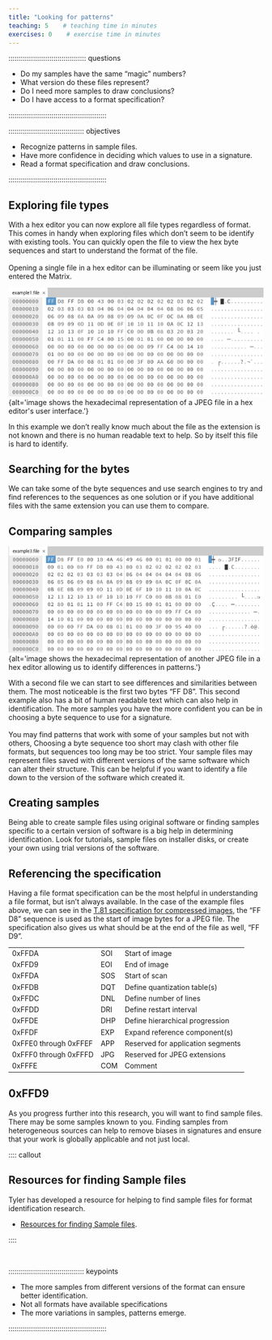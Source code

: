 ```yaml
---
title: "Looking for patterns"
teaching: 5    # teaching time in minutes
exercises: 0    # exercise time in minutes
---
```


:::::::::::::::::::::::::::::::::::::: questions

* Do my samples have the same “magic” numbers?
* What version do these files represent?
* Do I need more samples to draw conclusions?
* Do I have access to a format specification?

::::::::::::::::::::::::::::::::::::::::::::::::

::::::::::::::::::::::::::::::::::::: objectives

* Recognize patterns in sample files.
* Have more confidence in deciding which values to use in a signature.
* Read a format specification and draw conclusions.

::::::::::::::::::::::::::::::::::::::::::::::::

## Exploring file types

With a hex editor you can now explore all file types regardless of format.
This comes in handy when exploring files which don’t seem to be identify
with existing tools. You can quickly open the file to view the hex byte
sequences and start to understand the format of the file.
<br><br>
Opening a single file in a hex editor can be illuminating or seem like
you just entered the Matrix.

<!--markdownlint-disable-->

![What would Trinity do?](./fig/05-matrix.png){alt='image shows the hexadecimal representation of a JPEG file in a hex editor\'s user interface.'}

<!--markdownlint-enable-->

In this example we don’t really know much about the file as the
extension is not known and there is no human readable text to help. So by
itself this file is hard to identify.

## Searching for the bytes

We can take some of the byte sequences and use search engines to try and
find references to the sequences as one solution or if you have additional
files with the same extension you can use them to compare.

## Comparing samples

<!--markdownlint-disable-->

![Another JPEG for comparison.](./fig/06-example3.png){alt='image shows the hexadecimal representation of another JPEG file in a hex editor allowing us to identify differences in patterns.'}

<!--markdownlint-enable-->

With a second file we can start to see differences and similarities
between them. The most noticeable is the first two bytes “FF D8”. This
second example also has a bit of human readable text which can also help
in identification. The more samples you have the more confident you can be
in choosing a byte sequence to use for a signature.
<br><br>
You may find patterns that work with some of your samples but not with
others, Choosing a byte sequence too short may clash with other file formats,
but sequences too long may be too strict. Your sample files may represent
files saved with different versions of the same software which can alter
their structure. This can be helpful if you want to identify a file down to
the version of the software which created it.

## Creating samples

Being able to create sample files using original software or finding
samples specific to a certain version of software is a big help in
determining identification. Look for tutorials, sample files on installer
disks, or create your own using trial versions of the software.

## Referencing the specification

Having a file format specification can be the most helpful in
understanding a file format, but isn’t always available. In the case of the
example files above, we can see in the
[T.81 specification for compressed images][tiff-1],
the “FF D8” sequence is used as the start of image bytes for a JPEG file.
The specification also gives us what should be at the end of the
file as well, “FF D9”.

[tiff-1]: https://www.w3.org/Graphics/JPEG/itu-t81.pdf#page=36

<!--markdownlint-disable-->

<!--
![Markers showing in the JPEG specification.](./fig/07-spec.png){alt='image shows the descriptions given to different markers in the JPEG specification. These act like keys we can use to make file format signatures consistent.'}
-->

<!--markdownlint-enable-->

|  |  |  |
| --- | --- | --- |
| 0xFFDA | SOI | Start of image |
| 0xFFD9 | EOI | End of image |
| 0xFFDA | SOS | Start of scan |
| 0xFFDB | DQT | Define quantization table(s) |
| 0xFFDC | DNL | Define number of lines |
| 0xFFDD | DRI | Define restart interval |
| 0xFFDE | DHP | Define hierarchical progression |
| 0xFFDF | EXP | Expand reference component(s) |
| 0xFFE0 through 0xFFEF | APP | Reserved for application segments |
| 0xFFF0 through 0xFFFD | JPG | Reserved for JPEG extensions |
| 0xFFFE | COM | Comment |

## 0xFFD9

As you progress further into this research, you will want to find sample
files. There may be some samples known to you. Finding samples from
heterogeneous sources can help to remove biases in signatures and ensure
that your work is globally applicable and not just local.

:::: callout

## Resources for finding Sample files

Tyler has developed a resource for helping to find sample files for format
identification research.

* [Resources for finding Sample files](https://github.com/thorsted/fileformat).

::::

<!-- NB. Keypoints should appear at the end of the markdown file. Aesthetically
     it looks like it's better with an additional newline so adding that
     here and using this comment as a separator to make it easy to read
     content.
-->

<br>

::::::::::::::::::::::::::::::::::::: keypoints

* The more samples from different versions of the format can ensure better
identification.
* Not all formats have available specifications
* The more variations in samples, patterns emerge.

::::::::::::::::::::::::::::::::::::::::::::::::
